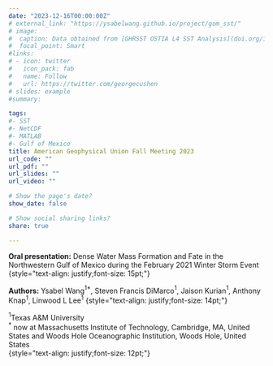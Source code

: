 ```yaml
---
date: "2023-12-16T00:00:00Z"
# external_link: "https://ysabelwang.github.io/project/gom_sst/"
# image:
#  caption: Data obtained from [GHRSST OSTIA L4 SST Analysis](doi.org/10.5067/GHOST-4FK01)
#  focal_point: Smart
#links:
# - icon: twitter
#   icon_pack: fab
#   name: Follow
#   url: https://twitter.com/georgecushen
# slides: example
#summary: 

tags:
#- SST
#- NetCDF
#- MATLAB
#- Gulf of Mexico
title: American Geophysical Union Fall Meeting 2023
url_code: ""
url_pdf: ""
url_slides: ""
url_video: ""

# Show the page's date?
show_date: false

# Show social sharing links?
share: true

---
```

**Oral presentation:** Dense Water Mass Formation and Fate in the Northwestern Gulf of Mexico during the February 2021 Winter Storm Event
{style="text-align: justify;font-size: 15pt;"}

**Authors:**  Ysabel Wang$^{1*}$, Steven Francis DiMarco$^{1}$, Jaison Kurian$^{1}$, Anthony Knap$^{1}$, Linwood L Lee$^{1}$
{style="text-align: justify;font-size: 14pt;"}

$^{1}$Texas A&M University  
$^*$ now at Massachusetts Institute of Technology, Cambridge, MA, United States and Woods Hole Oceanographic Institution, Woods Hole, United States  
{style="text-align: justify;font-size: 12pt;"}

